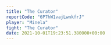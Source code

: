 ```yaml
---
title: "The Curator"
reportCode: "6P7hW1vajLwnkfrJ"
player: "Minela"
fight: "The Curator"
date: 2021-10-01T19:23:51.380000+00:00
---
```

